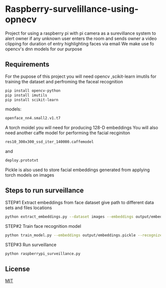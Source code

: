 # Raspberry-survelillance-using-opnecv
Project for using a raspberry pi with pi camera as a surevillance system to alert owner if any unknown user enters the room and sends owner a video clipping for duration of entry highlighting faces via email 
We make use fo opencv's dnn models for our purpose

## Requirements 
For the pupose of this project you will need opencv ,scikit-learn imutils for training the dataset and perfroming the faceal recognition

```bash
pip install opencv-python
pip install imutils
pip install scikit-learn

```
 
models:

 ```bash
 openface_nn4.small2.v1.t7
 
 ```
 
  A torch moidel you will need for producing 128-D embeddings
You will also need another caffe model for performing the facial recginiton

```bash
res10_300x300_ssd_iter_140000.caffemodel

```

and

```bash
deploy.prototxt

```

Pickle is also used to store facial embeddings generated from applying torch models on images

## Steps to run surveillance

STEP#1 Extract embeddings from face dataset
give path to different data sets and files locations

```bash
python extract_embeddings.py --dataset images --embeddings output/embeddings.pickle --detector face_detection_model --embedding-model openface_nn4.small2.v1.t7

```

STEP#2 Train face recognition model

```bash
python train_model.py --embeddings output/embeddings.pickle --recognizer output/recognizer.pickle --le output/le.pickle

```

STEP#3 Run surveillance 

```bash
python raspberrypi_surveillance.py

```
 
## License
[MIT](https://choosealicense.com/licenses/mit/)
